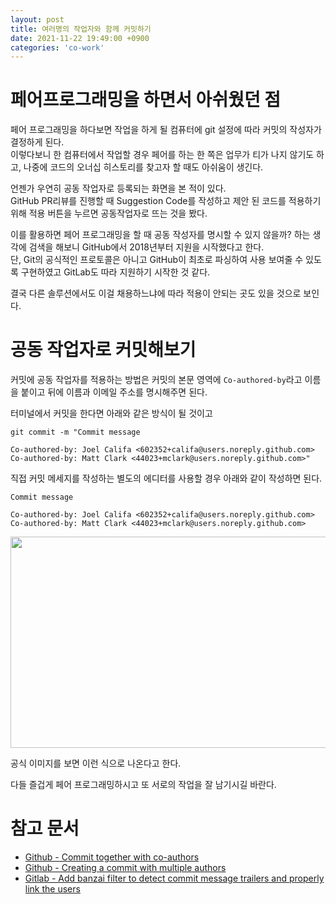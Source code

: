 ```yaml
---
layout: post
title: 여러명의 작업자와 함께 커밋하기
date: 2021-11-22 19:49:00 +0900
categories: 'co-work'
---
```


# 페어프로그래밍을 하면서 아쉬웠던 점

페어 프로그래밍을 하다보면 작업을 하게 될 컴퓨터에 git 설정에 따라 커밋의 작성자가 결정하게 된다.<br/>
이렇다보니 한 컴퓨터에서 작업할 경우 페어를 하는 한 쪽은 업무가 티가 나지 않기도 하고, 나중에 코드의 오너십 히스토리를 찾고자 할 때도 아쉬움이 생긴다.

언젠가 우연히 공동 작업자로 등록되는 화면을 본 적이 있다.<br/>
GitHub PR리뷰를 진행할 때 Suggestion Code를 작성하고 제안 된 코드를 적용하기 위해 적용 버튼을 누르면 공동작업자로 뜨는 것을 봤다.

이를 활용하면 페어 프로그래밍을 할 때 공동 작성자를 명시할 수 있지 않을까? 하는 생각에 검색을 해보니 GitHub에서 2018년부터 지원을 시작했다고 한다.<br/>
단, Git의 공식적인 프로토콜은 아니고 GitHub이 최초로 파싱하여 사용 보여줄 수 있도록 구현하였고 GitLab도 따라 지원하기 시작한 것 같다.

결국 다른 솔루션에서도 이걸 채용하느냐에 따라 적용이 안되는 곳도 있을 것으로 보인다.

# 공동 작업자로 커밋해보기

커밋에 공동 작업자를 적용하는 방법은 커밋의 본문 영역에 `Co-authored-by`라고 이름을 붙이고 뒤에 이름과 이메일 주소를 명시해주면 된다.

터미널에서 커밋을 한다면 아래와 같은 방식이 될 것이고

```shell
git commit -m "Commit message

Co-authored-by: Joel Califa <602352+califa@users.noreply.github.com>
Co-authored-by: Matt Clark <44023+mclark@users.noreply.github.com>"
```

직접 커밋 메세지를 작성하는 별도의 에디터를 사용할 경우 아래와 같이 작성하면 된다.

```
Commit message

Co-authored-by: Joel Califa <602352+califa@users.noreply.github.com>
Co-authored-by: Matt Clark <44023+mclark@users.noreply.github.com>
```

<img style="width: 640px; height: 338px;" src="https://github.blog/wp-content/uploads/2018/01/35053024-b818ee72-fbb1-11e7-93f8-11baf411f1c1.gif?resize=685%2C362">

공식 이미지를 보면 이런 식으로 나온다고 한다.

다들 즐겁게 페어 프로그래밍하시고 또 서로의 작업을 잘 남기시길 바란다.

# 참고 문서

- [Github - Commit together with co-authors](https://github.blog/2018-01-29-commit-together-with-co-authors/)
- [Github - Creating a commit with multiple authors](https://docs.github.com/en/pull-requests/committing-changes-to-your-project/creating-and-editing-commits/creating-a-commit-with-multiple-authors)
- [Gitlab - Add banzai filter to detect commit message trailers and properly link the users](https://gitlab.com/gitlab-org/gitlab-foss/-/merge_requests/17919)